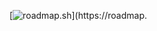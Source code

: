 [![roadmap.sh](https://roadmap.sh/card/tall/66c0d496837d383f4ab8a128?variant=dark)](https://roadmap.
